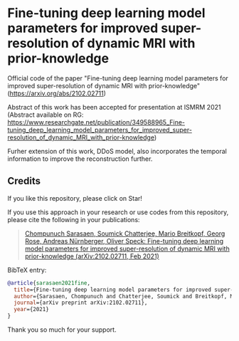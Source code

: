# Fine-tuning deep learning model parameters for improved super-resolution of dynamic MRI with prior-knowledge
Official code of the paper "Fine-tuning deep learning model parameters for improved super-resolution of dynamic MRI with prior-knowledge" (https://arxiv.org/abs/2102.02711)

Abstract of this work has been accepted for presentation at ISMRM 2021 (Abstract available on RG: https://www.researchgate.net/publication/349588965_Fine-tuning_deep_learning_model_parameters_for_improved_super-resolution_of_dynamic_MRI_with_prior-knowledge)

Furher extension of this work, DDoS model, also incorporates the temporal information to improve the reconstruction further.
## Credits

If you like this repository, please click on Star!

If you use this approach in your research or use codes from this repository, please cite the following in your publications:

> [Chompunuch Sarasaen, Soumick Chatterjee, Mario Breitkopf, Georg Rose, Andreas Nürnberger, Oliver Speck: Fine-tuning deep learning model parameters for improved super-resolution of dynamic MRI with prior-knowledge (arXiv:2102.02711, Feb 2021)](https://arxiv.org/abs/2102.02711)

BibTeX entry:

```bibtex
@article{sarasaen2021fine,
  title={Fine-tuning deep learning model parameters for improved super-resolution of dynamic MRI with prior-knowledge},
  author={Sarasaen, Chompunuch and Chatterjee, Soumick and Breitkopf, Mario and Rose, Georg and N{\"u}rnberger, Andreas and Speck, Oliver},
  journal={arXiv preprint arXiv:2102.02711},
  year={2021}
}
```
Thank you so much for your support.
